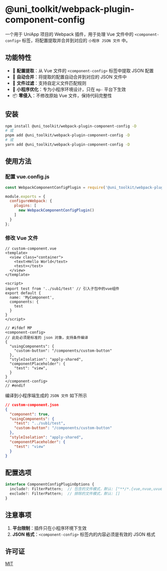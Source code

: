# @uni_toolkit/webpack-plugin-component-config

一个用于 UniApp 项目的 Webpack 插件，用于处理 Vue 文件中的 `<component-config>` 标签，将配置提取并合并到对应的 `小程序 JSON 文件` 中。

## 功能特性

- 🎯 **配置提取**：从 Vue 文件的 `<component-config>` 标签中提取 JSON 配置
- 🔄 **自动合并**：将提取的配置自动合并到对应的 JSON 文件中
- 🎨 **文件过滤**：支持自定义文件匹配规则
- 🚀 **小程序优化**：专为小程序环境设计，只在 `mp-` 平台下生效
- 📦 **零侵入**：不修改原始 Vue 文件，保持代码完整性

## 安装

```bash
npm install @uni_toolkit/webpack-plugin-component-config -D
# 或
pnpm add @uni_toolkit/webpack-plugin-component-config -D
# 或
yarn add @uni_toolkit/webpack-plugin-component-config -D
```

## 使用方法

### 配置 vue.config.js

```javascript
const WebpackComponentConfigPlugin = require('@uni_toolkit/webpack-plugin-component-config').default;

module.exports = {
  configureWebpack: {
    plugins: [
      new WebpackComponentConfigPlugin()
    ]
  }
};
```

### 修改 Vue 文件

```vue
// custom-component.vue
<template>
  <view class="container">
    <text>Hello World</text>
    <test></test>
  </view>
</template>

<script>
import test from '../sub1/test' // 引入子包中的vue组件
export default {
  name: 'MyComponent',
  components: {
    test
  }
}
</script>

// #ifdef MP
<component-config>
// 此处必须是标准的 json 对象，支持条件编译
{
  "usingComponents": {
    "custom-button": "/components/custom-button"
  },
  "styleIsolation": "apply-shared",
  "componentPlaceholder": {  
    "test": "view",  
  }  
}
</component-config>
// #endif
```

编译到小程序端生成的 `JSON 文件` 如下所示

```json
// custom-component.json
{
  "component": true,
  "usingComponents": {
    "test": "../sub1/test",
    "custom-button": "/components/custom-button"
  },
  "styleIsolation": "apply-shared",
  "componentPlaceholder": {
    "test": "view"
  }
}
```

## 配置选项

```typescript
interface ComponentConfigPluginOptions {
  include?: FilterPattern;  // 包含的文件模式，默认: ["**/*.{vue,nvue,uvue}"]
  exclude?: FilterPattern;  // 排除的文件模式，默认: []
}
```

## 注意事项

1. **平台限制**：插件只在小程序环境下生效
2. **JSON 格式**：`<component-config>` 标签内的内容必须是有效的 JSON 格式

## 许可证

[MIT](/LICENSE)
